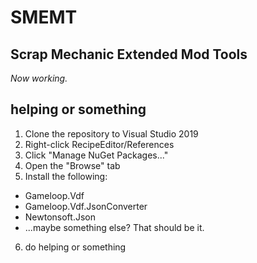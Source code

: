 ﻿# SMEMT
## Scrap Mechanic Extended Mod Tools
*Now working.*

## helping or something
1. Clone the repository to Visual Studio 2019
2. Right-click RecipeEditor/References
3. Click "Manage NuGet Packages..."
4. Open the "Browse" tab
5. Install the following:
* Gameloop.Vdf
* Gameloop.Vdf.JsonConverter
* Newtonsoft.Json
* ...maybe something else? That should be it.
6. do helping or something
